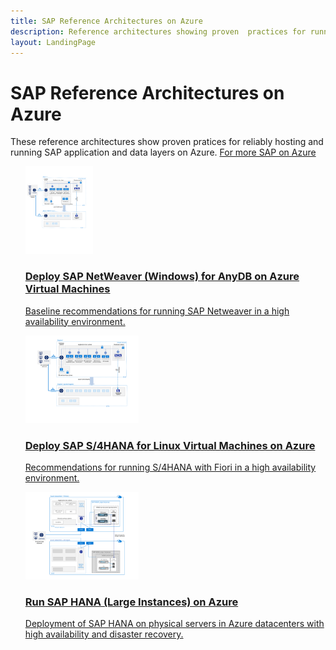 ```yaml
---
title: SAP Reference Architectures on Azure
description: Reference architectures showing proven  practices for running SAP applications and data layers on Azure.
layout: LandingPage
---
```

<!-- This file is generated! -->
<!-- See the templates in ./build/reference-architectures  -->
<!-- See data in index.json -->

# SAP Reference Architectures on Azure

These reference architectures show proven pratices for reliably hosting and running SAP application and data layers on Azure. [For more SAP on Azure](https://docs.microsoft.com/en-us/azure/virtual-machines/workloads/sap/get-started)

<section class="series">
    <ul class="panelContent">
    <!-- Deploy SAP NetWeaver (Windows) for AnyDB on Azure Virtual Machines -->
<li style="display: flex; flex-direction: column;">
    <a href="./SAP-NetWeaver-Windows-anydb.md" style="display: flex; flex-direction: column; flex: 1 0 auto;">
        <div class="cardSize" style="flex: 1 0 auto; display: flex;">
            <div class="cardPadding" style="display: flex;">
                <div class="card">
                    <div class="cardImageOuter">
                        <div class="cardImage">
                            <img src="./images/SAP-windows.svg" height="140px" />
                        </div>
                    </div>
                    <div class="cardText">
                        <h3>Deploy SAP NetWeaver (Windows) for AnyDB on Azure Virtual Machines</h3>
                        <p>Baseline recommendations for running SAP Netweaver in a high availability environment.</p>
                    </div>
                </div>
            </div>
        </div>
    </a>
</li>
    <!-- Deploy SAP S/4HANA for Linux Virtual Machines on Azure -->
<li style="display: flex; flex-direction: column;">
    <a href="./s4HANA-linux.md" style="display: flex; flex-direction: column; flex: 1 0 auto;">
        <div class="cardSize" style="flex: 1 0 auto; display: flex;">
            <div class="cardPadding" style="display: flex;">
                <div class="card">
                    <div class="cardImageOuter">
                        <div class="cardImage">
                            <img src="./images/SAP-linux.svg" height="140px" />
                        </div>
                    </div>
                    <div class="cardText">
                        <h3>Deploy SAP S/4HANA for Linux Virtual Machines on Azure</h3>
                        <p>Recommendations for running S/4HANA with Fiori in a high availability environment.</p>
                    </div>
                </div>
            </div>
        </div>
    </a>
</li>
    <!-- Run SAP HANA (Large Instances) on Azure -->
<li style="display: flex; flex-direction: column;">
    <a href="./SAP-HANA-Large-Instances-HADR.md" style="display: flex; flex-direction: column; flex: 1 0 auto;">
        <div class="cardSize" style="flex: 1 0 auto; display: flex;">
            <div class="cardPadding" style="display: flex;">
                <div class="card">
                    <div class="cardImageOuter">
                        <div class="cardImage">
                            <img src="./images/HANA-LI-DR.svg" height="140px" />
                        </div>
                    </div>
                    <div class="cardText">
                        <h3>Run SAP HANA (Large Instances) on Azure</h3>
                        <p>Deployment of SAP HANA on physical servers in Azure datacenters with high availability and disaster recovery.</p>
                    </div>
                </div>
            </div>
        </div>
    </a>
</li>
    </ul>
</section>

<ul class="panelContent cardsI">
</ul>